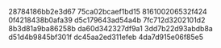28784186bb2e3d67
75ca02bcaef1bd15
816100206532f424
0f4218438b0afa39
d5c179643ad54a4b
7fc712d3202101d2
8b3d81a9ba86258b
da60d342327df9a1
3dd7b22d93abdb8a
d51d4b9845bf301f
dc45aa2ed311efeb
4da7d915e06f85e5
